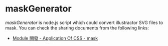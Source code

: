 # maskGenerator 

*maskGenerator* is node.js script which could convert illustractor SVG files to mask. You can check the sharing documents from the following links:

* [Module 開發 - Application Of CSS - mask](https://www.facebook.com/notes/paul-li/module-%E9%96%8B%E7%99%BC-application-of-css-mask/10153326637007211)
